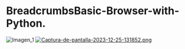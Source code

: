# BreadcrumbsBasic-Browser-with-Python.
![Imagen_1](https://postimg.cc/vgjTkCSs)
[![Captura-de-pantalla-2023-12-25-131852.png](https://i.postimg.cc/cC13gSRr/Captura-de-pantalla-2023-12-25-131852.png)](https://postimg.cc/vgjTkCSs)
